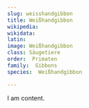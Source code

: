 ```yaml
---
slug: weisshandgibbon
title: Weißhandgibbon
wikipedia: 
wikidata: 
latin:
image: Weißhandgibbon
class: Säugetiere
order:  Primaten
family:  Gibbons
species:  Weißhandgibbon

---
```


I am content.

